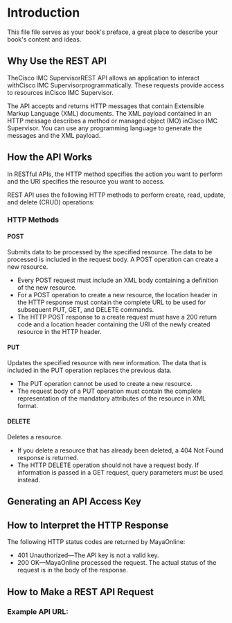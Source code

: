 # Introduction

This file file serves as your book's preface, a great place to describe your book's content and ideas.

## Why Use the REST API

TheCisco IMC SupervisorREST API allows an application to interact withCisco IMC Supervisorprogrammatically. These requests provide access to resources inCisco IMC Supervisor.

The API accepts and returns HTTP messages that contain Extensible Markup Language \(XML\) documents. The XML payload contained in an HTTP message describes a method or managed object \(MO\) inCisco IMC Supervisor. You can use any programming language to generate the messages and the XML payload.

## How the API Works

In RESTful APIs, the HTTP method specifies the action you want to perform and the URI specifies the resource you want to access.

REST API uses the following HTTP methods to perform create, read, update, and delete \(CRUD\) operations:

### HTTP Methods

#### POST

Submits data to be processed by the specified resource. The data to be processed is included in the request body. A POST operation can create a new resource.

* Every POST request must include an XML body containing a definition of the new resource.
* For a POST operation to create a new resource, the location header in the HTTP response must contain the complete URL to be used for subsequent PUT, GET, and DELETE commands.
* The HTTP POST response to a create request must have a 200 return code and a location header containing the URI of the newly created resource in the HTTP header.

#### PUT

Updates the specified resource with new information. The data that is included in the PUT operation replaces the previous data.

* The PUT operation cannot be used to create a new resource.
* The request body of a PUT operation must contain the complete representation of the mandatory attributes of the resource in XML format.

#### DELETE

Deletes a resource.

* If you delete a resource that has already been deleted, a 404 Not Found response is returned.
* The HTTP DELETE operation should not have a request body. If information is passed in a GET request, query parameters must be used instead.

## Generating an API Access Key

## How to Interpret the HTTP Response

The following HTTP status codes are returned by MayaOnline:

* 401 Unauthorized—The API key is not a valid key.
* 200 OK—MayaOnline processed the request. The actual status of the request is in the body of the response.

## How to Make a REST API Request



### **Example API URL:**



### 



